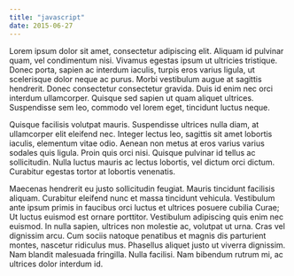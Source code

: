 ```yaml
---
title: "javascript"
date: 2015-06-27
---
```


Lorem ipsum dolor sit amet, consectetur adipiscing elit. Aliquam id pulvinar quam, vel condimentum nisi. Vivamus egestas ipsum ut ultricies tristique. Donec porta, sapien ac interdum iaculis, turpis eros varius ligula, ut scelerisque dolor neque ac purus. Morbi vestibulum augue at sagittis hendrerit. Donec consectetur consectetur gravida. Duis id enim nec orci interdum ullamcorper. Quisque sed sapien ut quam aliquet ultrices. Suspendisse sem leo, commodo vel lorem eget, tincidunt luctus neque.

Quisque facilisis volutpat mauris. Suspendisse ultrices nulla diam, at ullamcorper elit eleifend nec. Integer lectus leo, sagittis sit amet lobortis iaculis, elementum vitae odio. Aenean non metus at eros varius varius sodales quis ligula. Proin quis orci nisi. Quisque pulvinar id tellus ac sollicitudin. Nulla luctus mauris ac lectus lobortis, vel dictum orci dictum. Curabitur egestas tortor at lobortis venenatis.

Maecenas hendrerit eu justo sollicitudin feugiat. Mauris tincidunt facilisis aliquam. Curabitur eleifend nunc et massa tincidunt vehicula. Vestibulum ante ipsum primis in faucibus orci luctus et ultrices posuere cubilia Curae; Ut luctus euismod est ornare porttitor. Vestibulum adipiscing quis enim nec euismod. In nulla sapien, ultrices non molestie ac, volutpat ut urna. Cras vel dignissim arcu. Cum sociis natoque penatibus et magnis dis parturient montes, nascetur ridiculus mus. Phasellus aliquet justo ut viverra dignissim. Nam blandit malesuada fringilla. Nulla facilisi. Nam bibendum rutrum mi, ac ultrices dolor interdum id.
